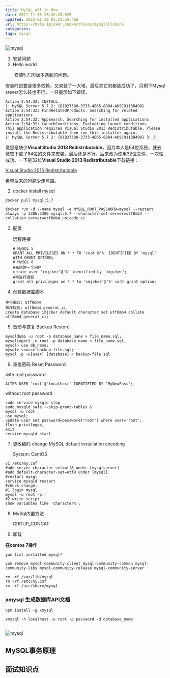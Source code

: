 ```yaml
---
title: MySQL All in One
date: 2021-11-05 23:32:20.925
updated: 2022-01-19 01:23:34.466
url: https://halo.imjcker.com/archives/mysqlallinone
categories: 
tags: mysql
---
```


![mysql](https://imjcker.com:1990/upload/2022/01/mysql-c536b0758b204bd19bedd520627b6341.png)
1. 安装问题
2. Hello world

&emsp;&emsp;安装5.7.20版本遇到的问题。

安装时说要装很多依赖，又来装了一大堆，最后其它的都装成功了，只剩下Mysql srever怎么装也不行，一只提示如下错误。

```
Action 2:54:32: INSTALL. 
1: MySQL Server 5.7 2: {81B27388-3733-4B65-8D84-AD9C9113B498} 
Action 2:54:32: FindRelatedProducts. Searching for related applications
Action 2:54:32: AppSearch. Searching for installed applications
Action 2:54:32: LaunchConditions. Evaluating launch conditions
This application requires Visual Studio 2013 Redistributable. Please install the Redistributable then run this installer again.
1: MySQL Server 5.7 2: {81B27388-3733-4B65-8D84-AD9C9113B498} 3: 3 
```

意思是缺少**Visual Studio 2013 Redistributable**，因为本人是64位系统，就去微软下载了64位的文件来安装，最后还是不行，后来改为使用32位文件，一次性成功。一下是32位**Visual Studio 2013 Redistributable**下载链接：

[Visual Studio 2013 Redistributable](https://www.microsoft.com/en-in/download/details.aspx?id=40784)

希望后来的同胞少走弯路。

2. docker install mysql

```shell
docker pull mysql:5.7

docker run -d --name mysql -e MYSQL_ROOT_PASSWORD=mysql --restart always -p 3306:3306 mysql:5.7 --character-set-server=utf8mb4 --collation-server=utf8mb4_unicode_ci
```

3. 配置

   远程连接

   ```shell
   # MySQL 5
   GRANT ALL PRIVILEGES ON *.* TO 'root'@'%' IDENTIFIED BY 'mysql' WITH GRANT OPTION;
   # MySQL 8
   #先创建一个用户
   create user 'imjcker'@'%' identified by 'imjcker';
   #再进行授权
   grant all privileges on *.* to 'imjcker'@'%' with grant option;
   ```

   

4. 创建数据库脚本

```mysql
字符编码: utf8mb4 
排序规则: utf8mb4_general_ci 
create database imjcker default character set utf8mb4 collate utf8mb4_general_ci;
```

5. 备份与恢复 Backup Restore

```shell
mysqldump -u root -p database_nane > file_name.sql;
mysqlimport -u root -p database_name < file_name.sql;
mysql> use db_name;
mysql> source backup-file.sql;
mysql -p -u[user] [database] < backup-file.sql
```

6. 重置密码 Reset Password

with root password

```shell
ALTER USER 'root'@'localhost' IDENTIFIED BY 'MyNewPass';
```

without root password

```shell
sudo service mysqld stop
sudo mysqld_safe --skip-grant-tables &
mysql -u root
use mysql;
update user set password=password("root") where user='root';
flush privileges;
exit
service mysqld start
```

7. 更改编码 change MySQL default installation encoding

   System: CentOS

```shell
vi /etc/my.cnf
#add server-character-set=utf8 under [mysqlserver]
#add default-character-set=utf8 under [mysql]
#restart mysql
service mysqld restart
#check change:
#1.login mysql
mysql -u root -p
#2.write script
show variables like 'character%';

```

8. MySql内置方法

   GROUP_CONCAT

9. 卸载

**在centos 7操作**

```shell
yum list installed mysql*

yum remove mysql-community-client mysql-community-common mysql-community-libs mysql-community-release mysql-community-server

rm -rf /var/lib/mysql  
rm -rf /etc/my.cnf
rm -rf /usr/share/mysql
```



### xmysql 生成数据库API文档

```shell
npm install -g xmysql

xmysql -h localhost -u root -p password -d database_name


```

![mysql](https://imjcker.com:1990/upload/2022/01/mysql-c536b0758b204bd19bedd520627b6341.png)

## MySQL事务原理

## 面试知识点

